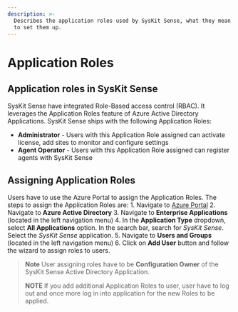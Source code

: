 ```yaml
---
description: >-
  Describes the application roles used by SysKit Sense, what they mean and how
  to set them up.
---
```


# Application Roles

## Application roles in SysKit Sense

SysKit Sense have integrated Role-Based access control \(RBAC\). It leverages the Application Roles feature of Azure Active Directory Applications. SysKit Sense ships with the following Application Roles:

* **Administrator** - Users with this Application Role assigned can activate license, add sites to monitor and configure settings
* **Agent Operator** - Users with this Application Role assigned can register agents with SysKit Sense

## Assigning Application Roles

Users have to use the Azure Portal to assign the Application Roles. The steps to assign the Application Roles are: 1. Navigate to [Azure Portal](https://portal.azure.com) 2. Navigate to **Azure Active Directory** 3. Navigate to **Enterprise Applications** \(located in the left navigation menu\) 4. In the **Application Type** dropdown, select **All Applications** option. In the search bar, search for _SysKit Sense_. Select the _SysKit Sense_ application. 5. Navigate to **Users and Groups** \(located in the left navigation menu\) 6. Click on **Add User** button and follow the wizard to assign roles to users.

> **Note** User assigning roles have to be **Configuration Owner** of the SysKit Sense Active Directory Application.
>
> **NOTE** If you add additional Application Roles to user, user have to log out and once more log in into application for the new Roles to be applied.

